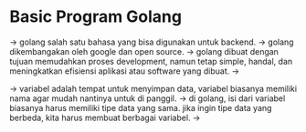 # Basic Program Golang

-> golang salah satu bahasa yang bisa digunakan untuk backend.
-> golang dikembangakan oleh google dan open source.
-> golang dibuat dengan tujuan memudahkan proses development, namun tetap simple, handal, dan meningkatkan efisiensi aplikasi atau software yang dibuat.
-> 

-> variabel adalah tempat untuk menyimpan data, variabel biasanya memiliki nama agar mudah nantinya untuk di panggil. 
-> di golang, isi dari variabel biasanya harus memiliki tipe data yang sama. jika ingin tipe data yang berbeda, kita harus membuat berbagai variabel.
-> 